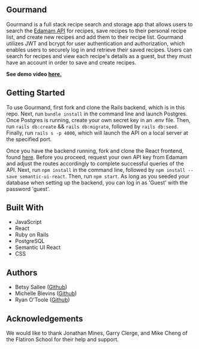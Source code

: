 ## Gourmand

Gourmand is a full stack recipe search and storage app that allows users to search the [Edamam API](https://developer.edamam.com/edamam-recipe-api) for recipes, save recipes to their personal recipe list, and create new recipes and add them to their recipe list. Gourmand utilizes JWT and bcrypt for user authentication and authorization, which enables users to securely log in and retrieve their saved recipes. Users can search for recipes and view each recipe's details as a guest, but they must have an account in order to save and create recipes.

**See demo video [here.](https://www.youtube.com/watch?v=87kQOp2kQUM&feature=youtu.be)**

## Getting Started

To use Gourmand, first fork and clone the Rails backend, which is in this repo. Next, run `bundle install` in the command line and launch Postgres. Once Postgres is running, create your own secret key in an .env file. Then, run `rails db:create` && `rails db:migrate`, followed by `rails db:seed`. Finally, run `rails s -p 4000`, which will launch the API on a local server at the specified port.

Once you have the backend running, fork and clone the React frontend, found [here](https://github.com/ensallee/recipe-finder-frontend). Before you proceed, request your own API key from Edamam and adjust the routes accordingly to complete successful queries of the API. Next, run `npm install` in the command line, followed by `npm install --save semantic-ui-react`. Then, run `npm start`. As long as you seeded your database when setting up the backend, you can log in as 'Guest' with the password 'guest'.

## Built With
- JavaScript
- React
- Ruby on Rails
- PostgreSQL
- Semantic UI React
- CSS

## Authors
- Betsy Sallee ([Github](https://github.com/ensallee))
- Michelle Blevins ([Github](https://github.com/blevm/recipe-finder-backend))
- Ryan O'Toole ([Github](https://github.com/exclusiveoranges))

## Acknowledgements
We would like to thank Jonathan Mines, Garry Clerge, and Mike Cheng of the Flatiron School for their help and support.
